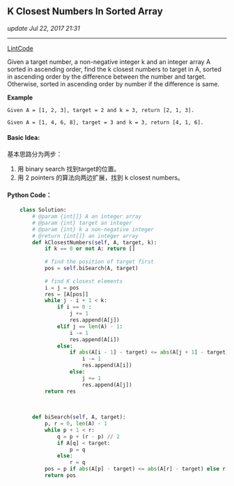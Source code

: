 ## K Closest Numbers In Sorted Array 
_update Jul 22, 2017 21:31_

---
[LintCode](http://www.lintcode.com/en/problem/k-closest-numbers-in-sorted-array/)

Given a target number, a non-negative integer k and an integer array A sorted in ascending order, find the k closest numbers to target in A, sorted in ascending order by the difference between the number and target. Otherwise, sorted in ascending order by number if the difference is same.

**Example**
    
    Given A = [1, 2, 3], target = 2 and k = 3, return [2, 1, 3].
    
    Given A = [1, 4, 6, 8], target = 3 and k = 3, return [4, 1, 6].
    
#### Basic Idea:
基本思路分为两步：
1.  用 binary search 找到target的位置。
2.  用 2 pointers 的算法向两边扩展，找到 k closest numbers。

#### Python Code：
```python
    class Solution:
        # @param {int[]} A an integer array
        # @param {int} target an integer
        # @param {int} k a non-negative integer
        # @return {int[]} an integer array
        def kClosestNumbers(self, A, target, k):
            if k == 0 or not A: return []
            
            # find the position of target first
            pos = self.biSearch(A, target)
            
            # find K closest elements
            i = j = pos
            res = [A[pos]]
            while j - i + 1 < k:
                if i == 0 :   
                    j += 1
                    res.append(A[j])
                elif j == len(A) - 1: 
                    i -= 1
                    res.append(A[i])
                else:
                    if abs(A[i - 1] - target) <= abs(A[j + 1] - target): #这里的<=
                        i -= 1
                        res.append(A[i])
                    else:
                        j += 1
                        res.append(A[j])
            return res
            
            
            
        def biSearch(self, A, target):
            p, r = 0, len(A) - 1
            while p + 1 < r:
                q = p + (r - p) // 2
                if A[q] < target:
                    p = q
                else:
                    r = q
            pos = p if abs(A[p] - target) <= abs(A[r] - target) else r # 这里的<=
            return pos
```